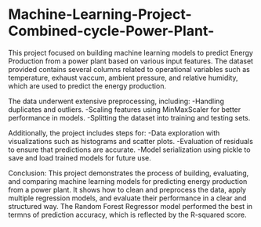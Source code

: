# Machine-Learning-Project-Combined-cycle-Power-Plant-
This project focused on building machine learning models to predict Energy Production from a power plant based on various input features. The dataset provided contains several columns related to operational variables such as temperature, exhaust vaccum, ambient pressure, and relative humidity, which are used to predict the energy production.

The data underwent extensive preprocessing, including:
-Handling duplicates and outliers.
-Scaling features using MinMaxScaler for better performance in models.
-Splitting the dataset into training and testing sets.

Additionally, the project includes steps for:
-Data exploration with visualizations such as histograms and scatter plots.
-Evaluation of residuals to ensure that predictions are accurate.
-Model serialization using pickle to save and load trained models for future use.

Conclusion:
This project demonstrates the process of building, evaluating, and comparing machine learning models for predicting energy production from a power plant. It shows how to clean and preprocess the data, apply multiple regression models, and evaluate their performance in a clear and structured way. The Random Forest Regressor model performed the best in termns of prediction accuracy, which is reflected by the R-squared score.
